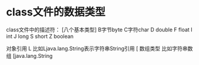 # class文件的数据类型

class文件中的描述符：
[八个基本类型]
B字节byte
C字符char
D double
F float
I int
J long
S short
Z boolean


对象引用 L  比如Ljava.lang.String表示字符串String引用
[ 数组类型   比如字符串数组 [java.lang.String